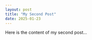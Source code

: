 ```yaml
---
layout: post
title: "My Second Post"
date: 2025-01-23
---
```


Here is the content of my second post...
